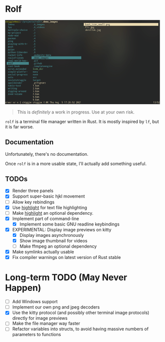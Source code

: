# Rolf

![Demo with image](demo.gif)

> This is _definitely_ a work in progress. Use at your own risk.

`rolf` is a terminal file manager written in Rust. It is mostly inspired by
`lf`, but it is far worse.

## Documentation
Unfortunately, there's no documentation.

Once `rolf` is in a more usable state, I'll actually add something useful.

## TODOs
- [x] Render three panels
- [x] Support super-basic hjkl movement
- [ ] Allow key rebindings
- [x] Use [highlight](http://www.andre-simon.de/doku/highlight/highlight.php)
      for text file highlighting
- [ ] Make [highlight](http://www.andre-simon.de/doku/highlight/highlight.php)
      an optional dependency.
- [x] Implement part of command-line
  - [x] Implement some basic GNU readline keybindings
- [x] EXPERIMENTAL: Display image previews on kitty
  - [x] Display images asynchronously
  - [x] Show image thumbnail for videos
  - [ ] Make ffmpeg an optional dependency
- [x] Make symlinks actually usable
- [x] Fix compiler warnings on latest version of Rust stable

# Long-term TODO (May Never Happen)
- [ ] Add Windows support
- [ ] Implement our own png and jpeg decoders
- [x] Use the kitty protocol (and possibly other terminal image protocols)
      directly for image previews
- [ ] Make the file manager way faster
- [ ] Refactor variables into structs, to avoid having massive numbers of
      parameters to functions
